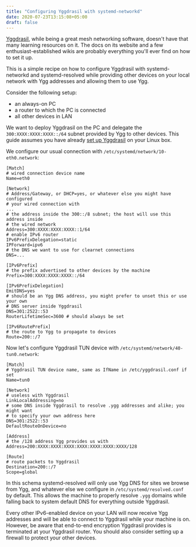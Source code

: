 ```yaml
---
title: "Configuring Yggdrasil with systemd-networkd"
date: 2020-07-23T13:15:08+05:00
draft: false
---
```


[Yggdrasil][ygg], while being a great mesh networking software, doesn't have
that many learning resources on it. The docs on its website and a few
enthusiast-established wikis are probably everything you'll ever find on how to
set it up.

[ygg]: https://yggdrasil-network.github.io

This is a simple recipe on how to configure Yggdrasil with systemd-networkd and
systemd-resolved while providing other devices on your local network with Ygg
addresses and allowing them to use Ygg.

Consider the following setup:

+ an always-on PC
+ a router to which the PC is connected
+ all other devices in LAN

We want to deploy Yggdrasil on the PC and delegate the `300:XXXX:XXXX:XXXX::/64`
subnet provided by Ygg to other devices. This guide assumes you have already
[set up Yggdrasil][yggdoc] on your Linux box.

[yggdoc]: https://yggdrasil-network.github.io/configuration.html

We configure our usual connection with `/etc/systemd/network/10-eth0.network`:

```
[Match]
# wired connection device name
Name=eth0

[Network]
# Address/Gateway, or DHCP=yes, or whatever else you might have configured
# your wired connection with
...
# the address inside the 300::/8 subnet; the host will use this address inside
# the wired network
Address=300:XXXX:XXXX:XXXX::1/64
# enable IPv6 router
IPv6PrefixDelegation=static
IPForward=ipv6
# the DNS we want to use for clearnet connections
DNS=...

[IPv6Prefix]
# the prefix advertised to other devices by the machine
Prefix=300:XXXX:XXXX:XXXX::/64

[IPv6PrefixDelegation]
EmitDNS=yes
# should be an Ygg DNS address, you might prefer to unset this or use your own
# DNS server inside Yggdrasil
DNS=301:2522::53
RouterLifetimeSec=3600 # should always be set

[IPv6RoutePrefix]
# the route to Ygg to propagate to devices
Route=200::/7
```

Now let's configure Yggdrasil TUN device with
`/etc/systemd/network/40-tun0.network`:

```
[Match]
# Yggdrasil TUN device name, same as IfName in /etc/yggdrasil.conf if set
Name=tun0

[Network]
# useless with Yggdrasil
LinkLocalAddressing=no
# some DNS inside Yggdrasil to resolve .ygg addresses and alike; you might want
# to specify your own address here
DNS=301:2522::53
DefaultRouteOnDevice=no

[Address]
# the /128 address Ygg provides us with
Address=200:XXXX:XXXX:XXXX:XXXX:XXXX:XXXX:XXXX/128

[Route]
# route packets to Yggdrasil
Destination=200::/7
Scope=global
```

In this schema systemd-resolved will only use Ygg DNS for sites we browse from
Ygg, and whatever else we configure in `/etc/systemd/resolved.conf` by default.
This allows the machine to properly resolve `.ygg` domains while falling back
to system default DNS for everything outside Yggdrasil.

Every other IPv6-enabled device on your LAN will now receive Ygg addresses and
will be able to connect to Yggdrasil while your machine is on. However, be aware
that end-to-end encryption Yggdrasil provides is terminated at your Yggdrasil
router. You should also consider setting up a firewall to protect your other
devices.
